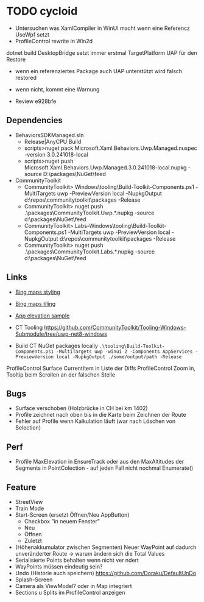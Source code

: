 # TODO cycloid

- Untersuchen was XamlCompiler in WinUI macht wenn eine Referencz UseWpf setzt
- ProfileControl rewrite in Win2d

dotnet build
DesktopBridge setzt immer erstmal TargetPlatform UAP für den Restore 
- wenn ein referenziertes Package auch UAP unterstützt wird falsch restored
- wenn nicht, kommt eine Warnung 

- Review e928bfe

## Dependencies
- BehaviorsSDKManaged.sln
  - Release|AnyCPU Build
  - scripts>nuget pack Microsoft.Xaml.Behaviors.Uwp.Managed.nuspec -version 3.0.241018-local
  - scripts>nuget push Microsoft.Xaml.Behaviors.Uwp.Managed.3.0.241018-local.nupkg -source D:\packages\NuGet\feed
- CommunityToolkit
  - CommunityToolkit> Windows\tooling\Build-Toolkit-Components.ps1 -MultiTargets uwp -PreviewVersion local -NupkgOutput d:\repos\communitytoolkit\packages -Release
  - CommunityToolkit> nuget push .\packages\CommunityToolkit.Uwp.*.nupkg -source d:\packages\NuGet\feed
  - CommunityToolkit> Labs-Windows\tooling\Build-Toolkit-Components.ps1 -MultiTargets uwp -PreviewVersion local -NupkgOutput d:\repos\communitytoolkit\packages -Release
  - CommunityToolkit> nuget push .\packages\CommunityToolkit.Labs.*.nupkg -source d:\packages\NuGet\feed

## Links
- [Bing maps styling](https://learn.microsoft.com/en-us/bingmaps/styling/map-style-sheet-entry-properties)
- [Bing maps tiling](https://learn.microsoft.com/en-us/bingmaps/articles/bing-maps-tile-system)
- [App elevation sample](https://stefanwick.com/2018/10/07/app-elevation-samples-part-3/)

- CT Tooling https://github.com/CommunityToolkit/Tooling-Windows-Submodule/tree/uwp-net8-windows
- Build CT NuGet packages locally `.\tooling\Build-Toolkit-Components.ps1 -MultiTargets uwp -winui 2 -Components AppServices -PreviewVersion local -NupkgOutput ./some/output/path -Release`

ProfileControl Surface
CurrentItem in Liste der Diffs
ProfileControl Zoom in, Tooltip beim Scrollen an der falschen Stelle

## Bugs
- Surface verschoben (Holzbrücke in CH bei km 1402)
- Profile zeichnet nach oben bis in die Karte beim Zeichnen der Route
- Fehler auf Profile wenn Kalkulation läuft (war nach Löschen von Selection)
## Perf
- Profile MaxElevation in EnsureTrack oder aus den MaxAltitudes der Segments in PointColection - auf jeden Fall nicht nochmal Enumerate()
## Feature
- StreetView
- Train Mode
- Start-Screen (ersetzt Öffnen/Neu AppButton)
  - Checkbox "in neuem Fenster"
  - Neu
  - Öffnen
  - Zuletzt
- (Höhenakkumulator zwischen Segmenten) Neuer WayPoint auf dadurch unveränderter Route -> warum ändern sich die Total Values
- Serialisierte Points behalten wenn nicht ver ndert
- WayPoints müssen eindeutig sein?
- Undo (Historie auch speichern) https://github.com/Doraku/DefaultUnDo
- Splash-Screen
- Camera als ViewModel? oder in Map integriert
- Sections u Splits im ProfileControl anzeigen
